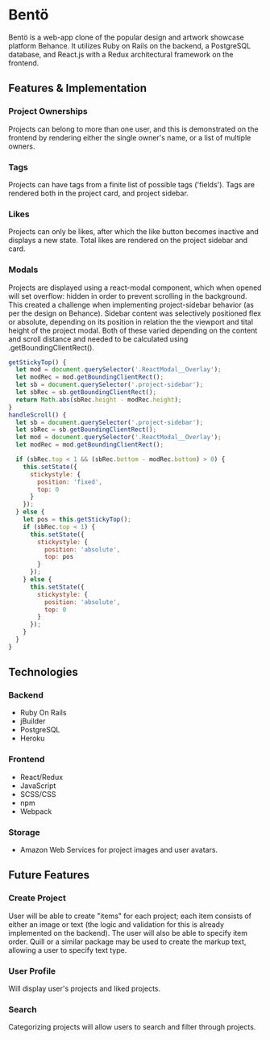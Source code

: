 # Bentö

Bentö is a web-app clone of the popular design and artwork showcase platform Behance. It utilizes Ruby on Rails on the backend, a PostgreSQL database, and React.js with a Redux architectural framework on the frontend.

## Features & Implementation

### Project Ownerships

Projects can belong to more than one user, and this is demonstrated on the frontend by rendering either the single owner's name, or a list of multiple owners.

### Tags

Projects can have tags from a finite list of possible tags ('fields'). Tags are rendered both in the project card, and project sidebar.

### Likes

Projects can only be likes, after which the like button becomes inactive and displays a new state. Total likes are rendered on the project sidebar and card.

### Modals

Projects are displayed using a react-modal component, which when opened will set overflow: hidden in order to prevent scrolling in the background. This created a challenge when implementing project-sidebar behavior (as per the design on Behance). Sidebar content was selectively positioned flex or absolute, depending on its position in relation the the viewport and tital height of the project modal. Both of these varied depending on the content and scroll distance and needed to be calculated using .getBoundingClientRect().

```javascript
getStickyTop() {
  let mod = document.querySelector('.ReactModal__Overlay');
  let modRec = mod.getBoundingClientRect();
  let sb = document.querySelector('.project-sidebar');
  let sbRec = sb.getBoundingClientRect();
  return Math.abs(sbRec.height - modRec.height);
}
handleScroll() {
  let sb = document.querySelector('.project-sidebar');
  let sbRec = sb.getBoundingClientRect();
  let mod = document.querySelector('.ReactModal__Overlay');
  let modRec = mod.getBoundingClientRect();

  if (sbRec.top < 1 && (sbRec.bottom - modRec.bottom) > 0) {
    this.setState({
      stickystyle: {
        position: 'fixed',
        top: 0
      }
    });
  } else {
    let pos = this.getStickyTop();
    if (sbRec.top < 1) {
      this.setState({
        stickystyle: {
          position: 'absolute',
          top: pos
        }
      });
    } else {
      this.setState({
        stickystyle: {
          position: 'absolute',
          top: 0
        }
      });
    }
  }
}
```

## Technologies

### Backend

- Ruby On Rails
- jBuilder
- PostgreSQL
- Heroku

### Frontend

- React/Redux
- JavaScript
- SCSS/CSS
- npm
- Webpack

### Storage

- Amazon Web Services for project images and user avatars.

## Future Features

### Create Project

User will be able to create "items" for each project; each item consists of either an image or text (the logic and validation for this is already implemented on the backend). The user will also be able to specify item order. Quill or a similar package may be used to create the markup text, allowing a user to specify text type.

### User Profile

Will display user's projects and liked projects.

### Search

Categorizing projects will allow users to search and filter through projects.





[live demo]: https://bentoo.herokuapp.com/
